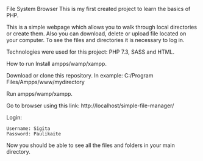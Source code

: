 File System Browser
This is my first created project to learn the basics of PHP.

This is a simple webpage which allows you to walk through local directories or create them. Also you can download, delete or upload file located on your computer. To see the files and directories it is necessary to log in.

Technologies were used for this project: PHP 7.3, SASS and HTML.

 

 How to run
Install ampps/wamp/xampp.

Download or clone this repository. In example: C:/Program Files/Ampps/www/mydirectory

Run ampps/wamp/xampp.

Go to browser using this link: http://localhost/simple-file-manager/

Login:

    Username: Sigita
    Password: Paulikaite
    
    
Now you should be able to see all the files and folders in your main directory.
